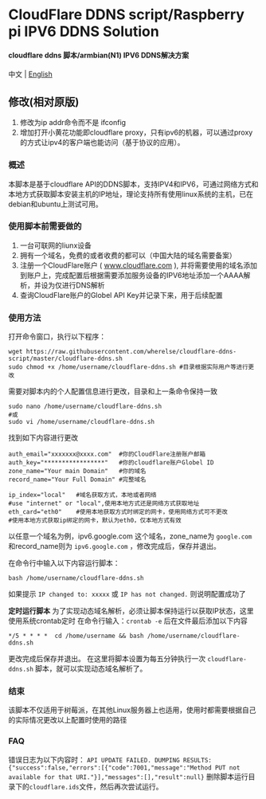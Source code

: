 # CloudFlare DDNS script/Raspberry pi IPV6 DDNS Solution 

#### cloudflare ddns 脚本/armbian(N1) IPV6 DDNS解决方案

中文 | [English](/README-EN.md)

## 修改(相对原版)
1. 修改为ip addr命令而不是 ifconfig
2. 增加打开小黄花功能即cloudflare proxy，只有ipv6的机器，可以通过proxy的方式让ipv4的客户端也能访问（基于协议的应用）。

### 概述
本脚本是基于cloudflare API的DDNS脚本，支持IPV4和IPV6，可通过网络方式和本地方式获取脚本安装主机的IP地址，理论支持所有使用linux系统的主机，已在debian和ubuntu上测试可用。

### 使用脚本前需要做的
1. 一台可联网的liunx设备
2. 拥有一个域名，免费的或者收费的都可以（中国大陆的域名需要备案）
3. 注册一个CloudFlare账户 ( www.cloudflare.com ), 并将需要使用的域名添加到账户上，完成配置后根据需要添加服务设备的IPV6地址添加一个AAAA解析，并设为仅进行DNS解析
4. 查询CloudFlare账户的Globel API Key并记录下来，用于后续配置

### 使用方法
打开命令窗口，执行以下程序：
```shell
wget https://raw.githubusercontent.com/wherelse/cloudflare-ddns-script/master/cloudflare-ddns.sh
sudo chmod +x /home/username/cloudflare-ddns.sh #目录根据实际用户等进行更改
```
需要对脚本内的个人配置信息进行更改，目录和上一条命令保持一致
```shell
sudo nano /home/username/cloudflare-ddns.sh
#或
sudo vi /home/username/cloudflare-ddns.sh
```
找到如下内容进行更改
```shell
auth_email="xxxxxxx@xxxx.com"  #你的CloudFlare注册账户邮箱
auth_key="*****************"   #你的cloudflare账户Globel ID 
zone_name="Your main Domain"   #你的域名
record_name="Your Full Domain" #完整域名

ip_index="local"   #域名获取方式，本地或者网络         
#use "internet" or "local",使用本地方式还是网络方式获取地址
eth_card="eth0"    #使用本地获取方式时绑定的网卡，使用网络方式可不更改         
#使用本地方式获取ip绑定的网卡，默认为eth0，仅本地方式有效
```
以任意一个域名为例，ipv6.google.com 这个域名，zone_name为 `google.com` 和record_name则为 `ipv6.google.com` ，修改完成后，保存并退出。

在命令行中输入以下内容运行脚本：
```shell
bash /home/username/cloudflare-ddns.sh
```
如果提示 `IP changed to: xxxxx` 或 `IP has not changed.` 则说明配置成功了

**定时运行脚本**
为了实现动态域名解析，必须让脚本保持运行以获取IP状态，这里使用系统crontab定时
在命令行输入：`crontab -e` 后在文件最后添加以下内容
```shell
*/5 * * * *  cd /home/username && bash /home/username/cloudflare-ddns.sh
```
更改完成后保存并退出。
在这里将脚本设置为每五分钟执行一次 `cloudflare-ddns.sh` 脚本，就可以实现动态域名解析了。

### 结束
该脚本不仅适用于树莓派，在其他Linux服务器上也适用，使用时都需要根据自己的实际情况更改以上配置时使用的路径

### FAQ
错误日志为以下内容时：
`API UPDATE FAILED. DUMPING RESULTS:`
`{"success":false,"errors":[{"code":7001,"message":"Method PUT not available for that URI."}],"messages":[],"result":null}`
删除脚本运行目录下的`cloudflare.ids`文件，然后再次尝试运行。
